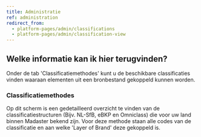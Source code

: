 ```yaml
---
title: Administratie
ref: administration
redirect_from:
  - platform-pages/admin/classifications
  - platform-pages/admin/classification-view
---
```


## Welke informatie kan ik hier terugvinden?
Onder de tab 'Classificatiemethodes' kunt u de beschikbare classificaties vinden waaraan elementen uit een bronbestand gekoppeld kunnen worden.

### Classificatiemethodes
Op dit scherm is een gedetailleerd overzicht te vinden van de classificatiestructuren (Bijv. NL-SfB, eBKP en Omniclass) die voor uw land binnen Madaster bekend zijn. Voor deze methode staan alle codes van de classificatie en aan welke 'Layer of Brand' deze gekoppeld is.
